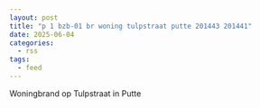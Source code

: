 ```yaml
---
layout: post
title: "p 1 bzb-01 br woning tulpstraat putte 201443 201441"
date: 2025-06-04
categories: 
  - rss
tags: 
  - feed
---
```


Woningbrand op Tulpstraat in Putte
